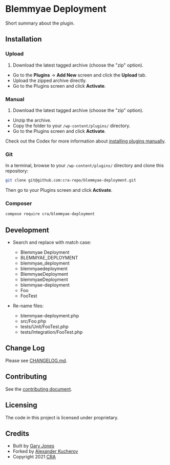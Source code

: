 # Blemmyae Deployment

Short summary about the plugin.

## Installation

### Upload

1. Download the latest tagged archive (choose the "zip" option).
* Go to the __Plugins__ → __Add New__ screen and click the __Upload__ tab.
* Upload the zipped archive directly.
* Go to the Plugins screen and click __Activate__.

### Manual

1. Download the latest tagged archive (choose the "zip" option).
* Unzip the archive.
* Copy the folder to your `/wp-content/plugins/` directory.
* Go to the Plugins screen and click __Activate__.

Check out the Codex for more information about [installing plugins manually](http://codex.wordpress.org/Managing_Plugins#Manual_Plugin_Installation).

### Git

In a terminal, browse to your `/wp-content/plugins/` directory and clone this repository:

~~~sh
git clone git@github.com:cra-repo/blemmyae-deployment.git
~~~

Then go to your Plugins screen and click __Activate__.

### Composer

~~~sh
compose require cra/blemmyae-deployment
~~~

## Development

 - Search and replace with match case:
	- Blemmyae Deployment
	- BLEMMYAE_DEPLOYMENT
	- blemmyae_deployment
	- blemmyaedeployment
	- BlemmyaeDeployment
	- blemmyaeDeployment
	- blemmyae-deployment
	- Foo
	- FooTest
	 
 - Re-name files: 
    - blemmyae-deployment.php
	- src/Foo.php
	- tests/Unit/FooTest.php
	- tests/Integration/FooTest.php

## Change Log

Please see [CHANGELOG.md](CHANGELOG.md).

## Contributing

See the [contributing document](.github/CONTRIBUTING.md).

## Licensing

The code in this project is licensed under proprietary.

## Credits

- Built by [Gary Jones](https://twitter.com/GaryJ)  
- Forked by [Alexander Kucherov](https://github.com/Zinkutal)
- Copyright 2021 [CRA](https://www.cyberriskalliance.com)
